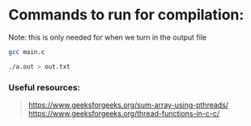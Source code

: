 # Commands to run for compilation:
Note: this is only needed for when we turn in the output file
```bash
gcc main.c

./a.out > out.txt
```
### Useful resources:
> https://www.geeksforgeeks.org/sum-array-using-pthreads/
> https://www.geeksforgeeks.org/thread-functions-in-c-c/